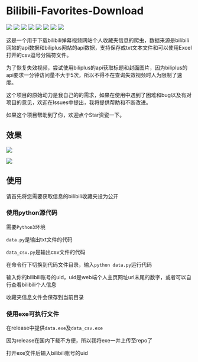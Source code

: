 # Bilibili-Favorites-Download

![](https://img.shields.io/github/issues/ColorfulMist/Bilibili-Favorites-Download)
![](https://img.shields.io/github/forks/ColorfulMist/Bilibili-Favorites-Download)
![](https://img.shields.io/github/stars/ColorfulMist/Bilibili-Favorites-Download)
![](https://img.shields.io/github/license/ColorfulMist/Bilibili-Favorites-Download)
![](https://img.shields.io/github/languages/top/ColorfulMist/Bilibili-Favorites-Download)
![](https://img.shields.io/github/last-commit/ColorfulMist/Bilibili-Favorites-Download)
![](https://img.shields.io/github/languages/code-size/ColorfulMist/Bilibili-Favorites-Download)
![](https://img.shields.io/github/repo-size/ColorfulMist/Bilibili-Favorites-Download)

这是一个用于下载bilibili弹幕视频网站个人收藏夹信息的爬虫，数据来源是bilibili网站的api数据和biliplus网站的api数据，支持保存成txt文本文件和可以使用Excel打开的csv逗号分隔符文件。

为了恢复失效视频，尝试使用biliplus的api获取标题和封面图片，因为biliplus的api要求一分钟访问量不大于5次，所以不得不在查询失效视频时人为限制了速度。

这个项目的原始动力是我自己的的需求，如果在使用中遇到了困难和bug以及有对项目的意见，欢迎在Issues中提出，我将提供帮助和不断改进。

如果这个项目帮助到了你，欢迎点个Star资瓷一下。

## 效果

![](https://cdn.jsdelivr.net/gh/ShioKiri/cdn/img/1.png)

![](https://cdn.jsdelivr.net/gh/ShioKiri/cdn/img/2.png)

## 使用

请首先将您需要获取信息的bilibili收藏夹设为公开

### 使用python源代码

需要`Python3`环境

`data.py`是输出txt文件的代码

`data_csv.py`是输出csv文件的代码

在命令行下切换到代码文件目录，输入`python data.py`运行代码

输入你的bilibili账号的uid，uid是web端个人主页网址url末尾的数字，或者可以自行查看bilibili个人信息

收藏夹信息文件会保存到当前目录

### 使用exe可执行文件

在release中提供`data.exe`及`data_csv.exe`

因为release在国内下载不方便，所以我将exe一并上传至repo了

打开exe文件后输入bilibili账号的uid
